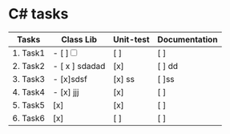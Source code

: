 # C# tasks
Tasks | Class Lib | Unit-test | Documentation
----- | --------- | --------- | -------------
1. Task1 | - [ ]<input type="checkbox" readonly> | [ ] | [ ]
2. Task2 |- [ x ] sdadad | [x] | [ ] dd
3. Task3 |- [x]sdsf | [x] ss | [ ]ss
4. Task4 |- [x] jjj | [x] | [ ]
5. Task5 | [x] | [x] | [ ]
6. Task6 | [x] | [ ] | [ ]
